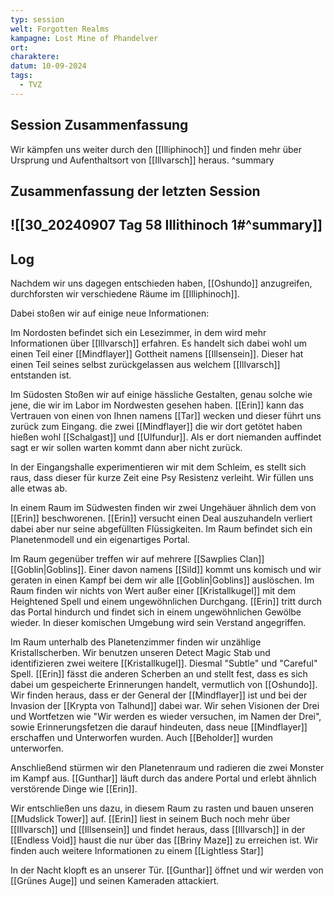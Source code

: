 ```yaml
---
typ: session
welt: Forgotten Realms
kampagne: Lost Mine of Phandelver
ort: 
charaktere: 
datum: 10-09-2024
tags:
  - TVZ
---
```

## Session Zusammenfassung

Wir kämpfen uns weiter durch den [[Illiphinoch]] und finden mehr über Ursprung und Aufenthaltsort von [[Illvarsch]] heraus.
^summary

## Zusammenfassung der letzten Session

![[30_20240907 Tag 58 Illithinoch 1#^summary]]
---

## Log

Nachdem wir uns dagegen entschieden haben, [[Oshundo]] anzugreifen, durchforsten wir verschiedene Räume im [[Illiphinoch]].

Dabei stoßen wir auf einige neue Informationen:

Im Nordosten befindet sich ein Lesezimmer, in dem wird mehr Informationen über [[Illvarsch]] erfahren. Es handelt sich dabei wohl um einen Teil einer [[Mindflayer]] Gottheit namens [[Illsensein]]. Dieser hat einen Teil seines selbst zurückgelassen aus welchem [[Illvarsch]] entstanden ist.

Im Südosten Stoßen wir auf einige hässliche Gestalten, genau solche wie jene, die wir im Labor im Nordwesten gesehen haben. [[Erin]] kann das Vertrauen von einen von Ihnen namens [[Tar]] wecken und dieser führt uns zurück zum Eingang. die zwei [[Mindflayer]] die wir dort getötet haben hießen wohl [[Schalgast]] und [[Ulfundur]]. Als er dort niemanden auffindet sagt er wir sollen warten kommt dann aber nicht zurück.

In der Eingangshalle experimentieren wir mit dem Schleim, es stellt sich raus, dass dieser für kurze Zeit eine Psy Resistenz verleiht. Wir füllen uns alle etwas ab.

In einem Raum im Südwesten finden wir zwei Ungehäuer ähnlich dem von [[Erin]] beschworenen. [[Erin]] versucht einen Deal auszuhandeln verliert dabei aber nur seine abgefüllten Flüssigkeiten. Im Raum befindet sich ein Planetenmodell und ein eigenartiges Portal.

Im Raum gegenüber treffen wir auf mehrere [[Sawplies Clan]] [[Goblin|Goblins]]. Einer davon namens [[Sild]] kommt uns komisch und wir geraten in einen Kampf bei dem wir alle [[Goblin|Goblins]] auslöschen. Im Raum finden wir nichts von Wert außer einer [[Kristallkugel]] mit dem Heightened Spell und einem ungewöhnlichen Durchgang. [[Erin]] tritt durch das Portal hindurch und findet sich in einem ungewöhnlichen Gewölbe wieder. In dieser komischen Umgebung wird sein Verstand angegriffen.

Im Raum unterhalb des Planetenzimmer finden wir unzählige Kristallscherben. Wir benutzen unseren Detect Magic Stab und identifizieren zwei weitere [[Kristallkugel]]. Diesmal "Subtle" und "Careful" Spell. [[Erin]] fässt die anderen Scherben an und stellt fest, dass es sich dabei um gespeicherte Erinnerungen handelt, vermutlich von [[Oshundo]]. Wir finden heraus, dass er der General der [[Mindflayer]] ist und bei der Invasion der [[Krypta von Talhund]] dabei war. Wir sehen Visionen der Drei und Wortfetzen wie "Wir werden es wieder versuchen, im Namen der Drei", sowie Erinnerungsfetzen die darauf hindeuten, dass neue [[Mindflayer]] erschaffen und Unterworfen wurden. Auch [[Beholder]] wurden unterworfen.

Anschließend stürmen wir den Planetenraum und radieren die zwei Monster im Kampf aus. [[Gunthar]] läuft durch das andere Portal und erlebt ähnlich verstörende Dinge wie [[Erin]].

Wir entschließen uns dazu, in diesem Raum zu rasten und bauen unseren [[Mudslick Tower]] auf. [[Erin]] liest in seinem Buch noch mehr über [[Illvarsch]] und [[Illsensein]] und findet heraus, dass [[Illvarsch]] in der [[Endless Void]] haust die nur über das [[Briny Maze]] zu erreichen ist. Wir finden auch weitere Informationen zu einem [[Lightless Star]]

In der Nacht klopft es an unserer Tür. [[Gunthar]] öffnet und wir werden von [[Grünes Auge]] und seinen Kameraden attackiert.